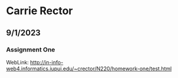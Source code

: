 # Carrie Rector
## 9/1/2023
### Assignment One
WebLink: http://in-info-web4.informatics.iupui.edu/~crector/N220/homework-one/test.html
